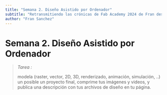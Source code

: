 ```yaml
---
title: "Semana 2. Diseño Asistido por Ordenador"
subtitle: "Retransmitiendo las crónicas de Fab Academy 2024 de Fran desde el `Pirate Node`"
author: "Fran Sanchez"
---
```

# Semana 2. Diseño Asistido por Ordenador

 > *Tarea :*
 >
 > modela (raster, vector, 2D, 3D, renderizado, animación, simulación, ..) un posible un proyecto final, 
comprime tus imágenes y videos, y publica una descripción con tus archivos de diseño en tu página.

